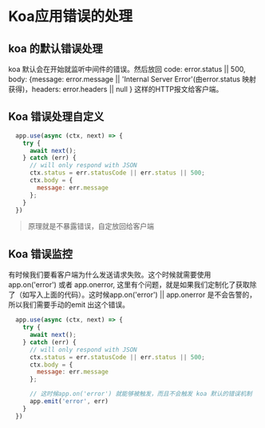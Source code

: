# Koa应用错误的处理

## koa 的默认错误处理

koa 默认会在开始就监听中间件的错误。然后放回 code: error.status || 500, body: {message: error.message || 
'Internal Server Error'(由error.status 映射获得)，headers: error.headers || null } 这样的HTTP报文给客户端。

## Koa 错误处理自定义

```js
  app.use(async (ctx, next) => {
    try {
      await next();
    } catch (err) {
      // will only respond with JSON
      ctx.status = err.statusCode || err.status || 500;
      ctx.body = {
        message: err.message
      };
    }
  })
```

> 原理就是不暴露错误，自定放回给客户端

## Koa 错误监控

有时候我们要看客户端为什么发送请求失败。这个时候就需要使用 app.on('error') 或者 app.onerror, 这里有个问题，就是如果我们定制化了获取除了（如写入上面的代码）。这时候app.on('error') || app.onerror 是不会告警的，所以我们需要手动的emit 出这个错误。

```js
  app.use(async (ctx, next) => {
    try {
      await next();
    } catch (err) {
      // will only respond with JSON
      ctx.status = err.statusCode || err.status || 500;
      ctx.body = {
        message: err.message
      };

      // 这时候app.on('error') 就能够被触发，而且不会触发 koa 默认的错误机制
      app.emit('error', err)
    }
  })
```

